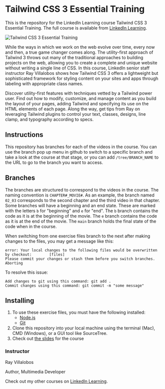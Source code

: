 # Tailwind CSS 3 Essential Training
This is the repository for the LinkedIn Learning course Tailwind CSS 3 Essential Training. The full course is available from [LinkedIn Learning][lil-course-url].

![Tailwind CSS 3 Essential Training][lil-thumbnail-url] 

While the ways in which we work on the web evolve over time, every now and then, a true game changer comes along. The utility-first approach of Tailwind 3 throws out many of the traditional approaches to building projects on the web, allowing you to create a complete and unique website without writing a single line of CSS. In this course, LinkedIn senior staff instructor Ray Villalobos shows how Tailwind CSS 3 offers a lightweight but sophisticated framework for styling content on your sites and apps through labeling with appropriate class names.

Discover utility-first features with techniques vetted by a Tailwind power user. Find out how to modify, customize, and manage content as you build the layout of your pages, adding Tailwind and specifying its use on the HTML elements of each page. Along the way, get tips from Ray on leveraging Tailwind plugins to control your text, classes, designs, line clamp, and typography according to specs.

## Instructions
This repository has branches for each of the videos in the course. You can use the branch pop up menu in github to switch to a specific branch and take a look at the course at that stage, or you can add `/tree/BRANCH_NAME` to the URL to go to the branch you want to access.

## Branches
The branches are structured to correspond to the videos in the course. The naming convention is `CHAPTER#_MOVIE#`. As an example, the branch named `02_03` corresponds to the second chapter and the third video in that chapter. 
Some branches will have a beginning and an end state. These are marked with the letters `b` for "beginning" and `e` for "end". The `b` branch contains the code as it is at the beginning of the movie. The `e` branch contains the code as it is at the end of the movie. The `main` branch holds the final state of the code when in the course.

When switching from one exercise files branch to the next after making changes to the files, you may get a message like this:

    error: Your local changes to the following files would be overwritten by checkout:        [files]
    Please commit your changes or stash them before you switch branches.
    Aborting

To resolve this issue:
	
    Add changes to git using this command: git add .
	Commit changes using this command: git commit -m "some message"

## Installing

1. To use these exercise files, you must have the following installed:
   - [Node.js](https://nodejs.org)
   - [Git](https://git-scm.com/)
2. Clone this repository into your local machine using the terminal (Mac), CMD (Windows), or a GUI tool like SourceTree.
3. Check out [the slides](https://raybo.org/slides_tailwind3) for the course


### Instructor

Ray Villalobos 
                            
Author, Multimedia Developer

                           

Check out my other courses on [LinkedIn Learning](https://www.linkedin.com/learning/instructors/ray-villalobos).

[lil-course-url]: https://www.linkedin.com/learning/tailwind-css-3-essential-training
[lil-thumbnail-url]: https://cdn.lynda.com/course/2468006/2468006-1650380429558-16x9.jpg

